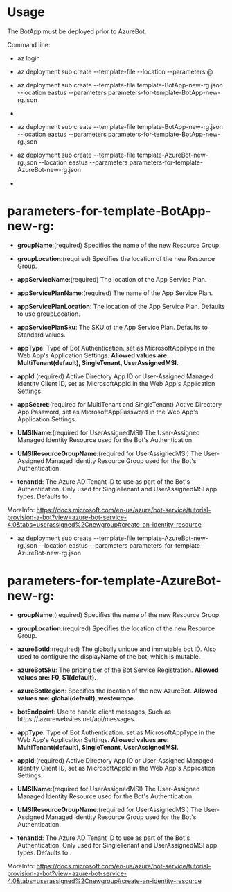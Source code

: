 # Usage
The BotApp must be deployed prior to AzureBot.

Command line:
- az login
- az deployment sub create --template-file <template-file> --location <bot-region> --parameters @<parameters-file>
- az deployment sub create --template-file template-BotApp-new-rg.json --location eastus --parameters parameters-for-template-BotApp-new-rg.json
- 

- az deployment sub create --template-file template-BotApp-new-rg.json --location eastus --parameters parameters-for-template-BotApp-new-rg.json
- az deployment sub create --template-file template-AzureBot-new-rg.json --location eastus --parameters parameters-for-template-AzureBot-new-rg.json
- 
# parameters-for-template-BotApp-new-rg:

- **groupName**:(required)                Specifies the name of the new Resource Group.
- **groupLocation**:(required)            Specifies the location of the new Resource Group.

- **appServiceName**:(required)           The location of the App Service Plan.
- **appServicePlanName**:(required)       The name of the App Service Plan.
- **appServicePlanLocation**:             The location of the App Service Plan. Defaults to use groupLocation.
- **appServicePlanSku**:                  The SKU of the App Service Plan. Defaults to Standard values.

- **appType**:    Type of Bot Authentication. set as MicrosoftAppType in the Web App's Application Settings. **Allowed values are: MultiTenant(default), SingleTenant, UserAssignedMSI.**
- **appId**:(required)                                        Active Directory App ID or User-Assigned Managed Identity Client ID, set as MicrosoftAppId in the Web App's Application Settings.
- **appSecret**:(required for MultiTenant and SingleTenant)   Active Directory App Password, set as MicrosoftAppPassword in the Web App's Application Settings.
- **UMSIName**:(required for UserAssignedMSI)                 The User-Assigned Managed Identity Resource used for the Bot's Authentication.
- **UMSIResourceGroupName**:(required for UserAssignedMSI)    The User-Assigned Managed Identity Resource Group used for the Bot's Authentication.
- **tenantId**:   The Azure AD Tenant ID to use as part of the Bot's Authentication. Only used for SingleTenant and UserAssignedMSI app types. Defaults to <Subscription Tenant ID>.

MoreInfo: https://docs.microsoft.com/en-us/azure/bot-service/tutorial-provision-a-bot?view=azure-bot-service-4.0&tabs=userassigned%2Cnewgroup#create-an-identity-resource

- az deployment sub create --template-file template-AzureBot-new-rg.json --location eastus --parameters parameters-for-template-AzureBot-new-rg.json

# parameters-for-template-AzureBot-new-rg:

- **groupName**:(required)            Specifies the name of the new Resource Group.
- **groupLocation**:(required)        Specifies the location of the new Resource Group.

- **azureBotId**:(required)           The globally unique and immutable bot ID. Also used to configure the displayName of the bot, which is mutable.
- **azureBotSku**:                    The pricing tier of the Bot Service Registration. **Allowed values are: F0, S1(default)**.
- **azureBotRegion**:                 Specifies the location of the new AzureBot. **Allowed values are: global(default), westeurope**.
- **botEndpoint**:                    Use to handle client messages, Such as https://<botappServiceName>.azurewebsites.net/api/messages.

- **appType**:    Type of Bot Authentication. set as MicrosoftAppType in the Web App's Application Settings. **Allowed values are: MultiTenant(default), SingleTenant, UserAssignedMSI.**
- **appId**:(required)                                        Active Directory App ID or User-Assigned Managed Identity Client ID, set as MicrosoftAppId in the Web App's Application Settings.
- **UMSIName**:(required for UserAssignedMSI)                 The User-Assigned Managed Identity Resource used for the Bot's Authentication.
- **UMSIResourceGroupName**:(required for UserAssignedMSI)    The User-Assigned Managed Identity Resource Group used for the Bot's Authentication.
- **tenantId**:   The Azure AD Tenant ID to use as part of the Bot's Authentication. Only used for SingleTenant and UserAssignedMSI app types. Defaults to <Subscription Tenant ID>.

MoreInfo: https://docs.microsoft.com/en-us/azure/bot-service/tutorial-provision-a-bot?view=azure-bot-service-4.0&tabs=userassigned%2Cnewgroup#create-an-identity-resource